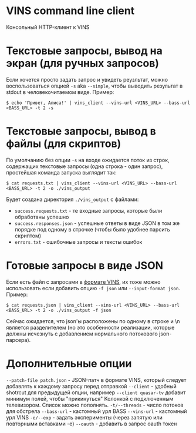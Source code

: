 # VINS command line client 
Консольный HTTP-клиент к VINS

# Текстовые запросы, вывод на экран (для ручных запросов)
Если хочется просто задать запрос и увидеть реузльтат, можно воспользоваться опцией ```-s``` aka ```--simple```, чтобы выводить результат в stdout в человекочитаемом виде. Пример:

```
$ echo 'Привет, Алиса!' | vins_client --vins-url <VINS_URL> --bass-url <BASS_URL> -t 2 -s
```

# Текстовые запросы, вывод в файлы (для скриптов)
По умолчанию без опции ```-s``` на входе ожидается поток из строк, содержащих текстовые запросы (одна строка - один запрос), простейшая команда запуска выглядит так:
```
$ cat requests.txt | vins_client --vins-url <VINS_URL> --bass-url <BASS_URL> -t 2 -o ./vins_output
```

Будет создана директория ```./vins_output``` с файлами:
- ```success.requests.txt``` - те входные запросы, которые были обработаны успешно
- ```success.responses.json``` - успешные ответы в виде JSON в том же порядке под одному в строчке (чтобы было удобнее парсить скриптом)
- ```errors.txt``` - ошибочные запросы и тексты ошибок

# Готовые запросы в виде JSON
Если есть файл с запросами в [формате VINS](https://wiki.yandex-team.ru/voicetechnology/dev/voiceinterface/vins/speechkitapi/), их тоже можно использовать если добавить опцию ```-f json``` или ```--input-format json```. Пример:
```
$ cat requests.json | vins_client --vins-url <VINS_URL> --bass-url <BASS_URL> -t 2 -o ./vins_output -f json
```
Сейчас ожидается, что json'ы расположены по одному в строке и \n является разделителем (но это особенности реализации, которые должны исчезнуть с добавлением нормального потокового json-парсера).

# Дополнительные опции
```--patch-file patch.json``` - JSON-патч в формате VINS, который следует добавлять к каждому запросу перед отправкой
```--client``` - удобный shotrcut для предыдущей опции, например ```--client quasar-tv``` добавит минимум полей, чтобы "прикинуться" Колонкой с подключенным телевизором. Список можно пополнять.
```-t/--threads``` - число потоков для обстрела
```--bass-url``` - кастомный урл BASS
```--vins-url``` - кастомный урл VINS
```-e/--exp``` - задать эксперименты (через запятую или повторными вставками -e)
```--oauth``` - добавить в запрос oauth токен
